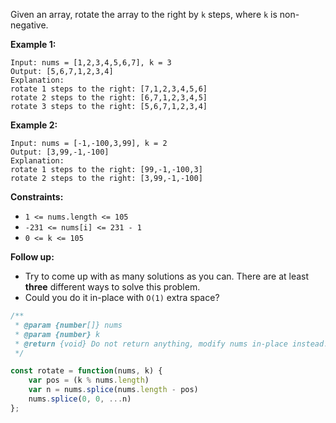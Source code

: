 Given an array, rotate the array to the right by `k` steps, where `k` is non-negative.

 
__Example 1:__
```
Input: nums = [1,2,3,4,5,6,7], k = 3
Output: [5,6,7,1,2,3,4]
Explanation:
rotate 1 steps to the right: [7,1,2,3,4,5,6]
rotate 2 steps to the right: [6,7,1,2,3,4,5]
rotate 3 steps to the right: [5,6,7,1,2,3,4]
```

__Example 2:__
```
Input: nums = [-1,-100,3,99], k = 2
Output: [3,99,-1,-100]
Explanation: 
rotate 1 steps to the right: [99,-1,-100,3]
rotate 2 steps to the right: [3,99,-1,-100]
``` 

__Constraints:__

* `1 <= nums.length <= 105`
* `-231 <= nums[i] <= 231 - 1`
* `0 <= k <= 105`
 

__Follow up:__

* Try to come up with as many solutions as you can. There are at least __three__ different ways to solve this problem.
* Could you do it in-place with `O(1)` extra space?

```javascript
/**
 * @param {number[]} nums
 * @param {number} k
 * @return {void} Do not return anything, modify nums in-place instead.
 */

const rotate = function(nums, k) {
    var pos = (k % nums.length)
    var n = nums.splice(nums.length - pos)
    nums.splice(0, 0, ...n)
};
```